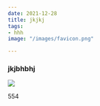 ```yaml
---
date: 2021-12-28
title: jkjkj
tags:
- hhh
image: "/images/favicon.png"

---
```

### jkjbhbhj

![](/images/demo-image-1.jpg)

554